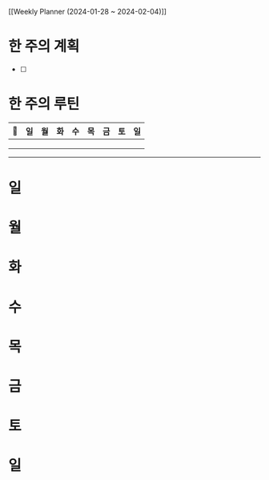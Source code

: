 [[Weekly Planner (2024-01-28 ~ 2024-02-04)]]
# 한 주의 계획
- [ ] 

# 한 주의 루틴
|             🐣             | 일  | 월  | 화  | 수  | 목  | 금  | 토  | 일  |
|:--------------------------:|:---:|:---:|:---:|:---:|:---:|:---:|:---:|:---:|
|  |   |     |     |     |     |     |     |     |
|               |   |     |     |     |     |     |     |     |
|               |   |     |     |     |     |     |     |     |

---
# 일 

# 월 

# 화 

# 수 

# 목 

# 금 

# 토 

# 일 

